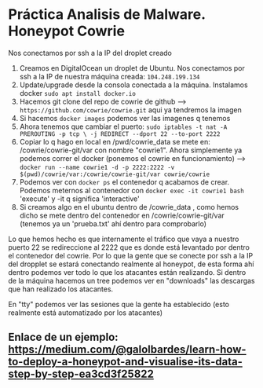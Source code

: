 # Práctica Analisis de Malware. Honeypot Cowrie

Nos conectamos por ssh a la IP del droplet creado


1. Creamos en DigitalOcean un droplet de Ubuntu. Nos conectamos por ssh a la IP de nuestra máquina creada: `104.248.199.134`
2. Update/upgrade desde la consola conectada a la máquina. Instalamos docker `sudo apt install docker.io`
3. Hacemos git clone del repo de cowrie de github --> `https://github.com/cowrie/cowrie.git` aqui ya tendremos la imagen
4. Si hacemos `docker images` podemos ver las imagenes q tenemos
5. Ahora tenemos que cambiar el puerto: `sudo iptables -t nat -A PREROUTING -p tcp \ -j REDIRECT --dport 22 --to-port 2222`
6. Copiar lo q hago en local en /pwd/cowrie_data se mete en:    /cowrie/cowrie-git/var con nombre "cowrie1". Ahora simplemente ya podemos correr el docker (ponemos el cowrie en funcionamiento) --> `docker run --name cowrie1 -d -p 2222:2222 -v $(pwd)/cowrie/var:/cowrie/cowrie-git/var cowrie/cowrie`
7. Podemos ver con `docker ps` el contenedor q acabamos de crear. Podemos meternos al contenedor con `docker exec -it cowrie1 bash` 'execute' y -it q significa 'interactive'
8. Si creamos algo en el ubuntu dentro de /cowrie_data , como hemos dicho se mete dentro del contenedor en /cowrie/cowrie-git/var (tenemos ya un 'prueba.txt' ahí dentro para comprobarlo)

Lo que hemos hecho es que internamente el tráfico que vaya a nuestro puerto 22 se redireccione al 2222 que es donde está levantado por dentro el contenedor del cowrie. Por lo que la gente que se conecte por ssh a la IP del dropplet se estará conectando realmente al honeypot, de esta forma ahí dentro podemos ver todo lo que los atacantes están realizando. Si dentro de la máquina hacemos un tree podemos ver en "downloads" las descargas que han realizado los atacantes.

En "tty" podemos ver las sesiones que la gente ha establecido (esto realmente está automatizado por los atacantes)

## Enlace de un ejemplo: https://medium.com/@galolbardes/learn-how-to-deploy-a-honeypot-and-visualise-its-data-step-by-step-ea3cd3f25822
